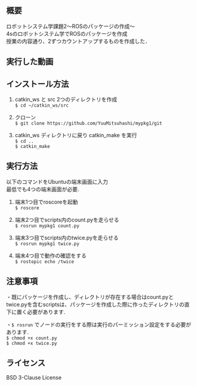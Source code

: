 ## 概要  
ロボットシステム学課題2～ROSのパッケージの作成～  
4sのロボットシステム学でROSのパッケージを作成  
授業の内容通り、2ずつカウントアップするものを作成した．  

## 実行した動画  

## インストール方法  
1. catkin_ws と src 2つのディレクトリを作成  
`$ cd ~/catkin_ws/src`  

2. クローン  
`$ git clone https://github.com/YuuMitsuhashi/mypkg1/git`  

3. catkin_ws ディレクトリに戻り catkin_make を実行  
`$ cd ..`  
`$ catkin_make`  

## 実行方法  
以下のコマンドをUbuntuの端末画面に入力  
最低でも4つの端末画面が必要.  
1. 端末1つ目でroscoreを起動  
`$ roscore`  

2. 端末2つ目でscripts内のcount.pyを走らせる  
`$ rosrun mypkg1 count.py`  

3. 端末3つ目でscripts内のtwice.pyを走らせる  
`$ rosrun mypkg1 twice.py`

4. 端末4つ目で動作の確認をする  
`$ rostopic echo /twice`  

## 注意事項  
・既にパッケージを作成し、ディレクトリが存在する場合はcount.pyとtwice.pyを含むscriptsは、パッケージを作成した際に作ったディレクトリの直下に置く必要があります.  
  
・`$ rosrun` でノードの実行をする際は実行のパーミッション設定をする必要があります.  
 `$ chmod +x count.py`  
 `$ chmod +x twice.py`  

## ライセンス  
BSD 3-Clause License
